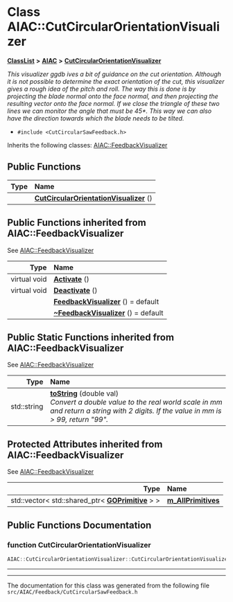 

# Class AIAC::CutCircularOrientationVisualizer



[**ClassList**](annotated.md) **>** [**AIAC**](namespaceAIAC.md) **>** [**CutCircularOrientationVisualizer**](classAIAC_1_1CutCircularOrientationVisualizer.md)



_This visualizer ggdb ives a bit of guidance on the cut orientation. Although it is not possible to determine the exact orientation of the cut, this visualizer gives a rough idea of the pitch and roll. The way this is done is by projecting the blade normal onto the face normal, and then projecting the resulting vector onto the face normal. If we close the triangle of these two lines we can monitor the angle that must be 45\*. This way we can also have the direction towards which the blade needs to be tilted._ 

* `#include <CutCircularSawFeedback.h>`



Inherits the following classes: [AIAC::FeedbackVisualizer](classAIAC_1_1FeedbackVisualizer.md)






















































## Public Functions

| Type | Name |
| ---: | :--- |
|   | [**CutCircularOrientationVisualizer**](#function-cutcircularorientationvisualizer) () <br> |


## Public Functions inherited from AIAC::FeedbackVisualizer

See [AIAC::FeedbackVisualizer](classAIAC_1_1FeedbackVisualizer.md)

| Type | Name |
| ---: | :--- |
| virtual void | [**Activate**](classAIAC_1_1FeedbackVisualizer.md#function-activate) () <br> |
| virtual void | [**Deactivate**](classAIAC_1_1FeedbackVisualizer.md#function-deactivate) () <br> |
|   | [**FeedbackVisualizer**](classAIAC_1_1FeedbackVisualizer.md#function-feedbackvisualizer) () = default<br> |
|   | [**~FeedbackVisualizer**](classAIAC_1_1FeedbackVisualizer.md#function-feedbackvisualizer) () = default<br> |




## Public Static Functions inherited from AIAC::FeedbackVisualizer

See [AIAC::FeedbackVisualizer](classAIAC_1_1FeedbackVisualizer.md)

| Type | Name |
| ---: | :--- |
|  std::string | [**toString**](classAIAC_1_1FeedbackVisualizer.md#function-tostring) (double val) <br>_Convert a double value to the real world scale in mm and return a string with 2 digits. If the value in mm is &gt; 99, return "99"._  |












## Protected Attributes inherited from AIAC::FeedbackVisualizer

See [AIAC::FeedbackVisualizer](classAIAC_1_1FeedbackVisualizer.md)

| Type | Name |
| ---: | :--- |
|  std::vector&lt; std::shared\_ptr&lt; [**GOPrimitive**](classAIAC_1_1GOPrimitive.md) &gt; &gt; | [**m\_AllPrimitives**](classAIAC_1_1FeedbackVisualizer.md#variable-m_allprimitives)  <br> |






































## Public Functions Documentation




### function CutCircularOrientationVisualizer 

```C++
AIAC::CutCircularOrientationVisualizer::CutCircularOrientationVisualizer () 
```




<hr>

------------------------------
The documentation for this class was generated from the following file `src/AIAC/Feedback/CutCircularSawFeedback.h`

